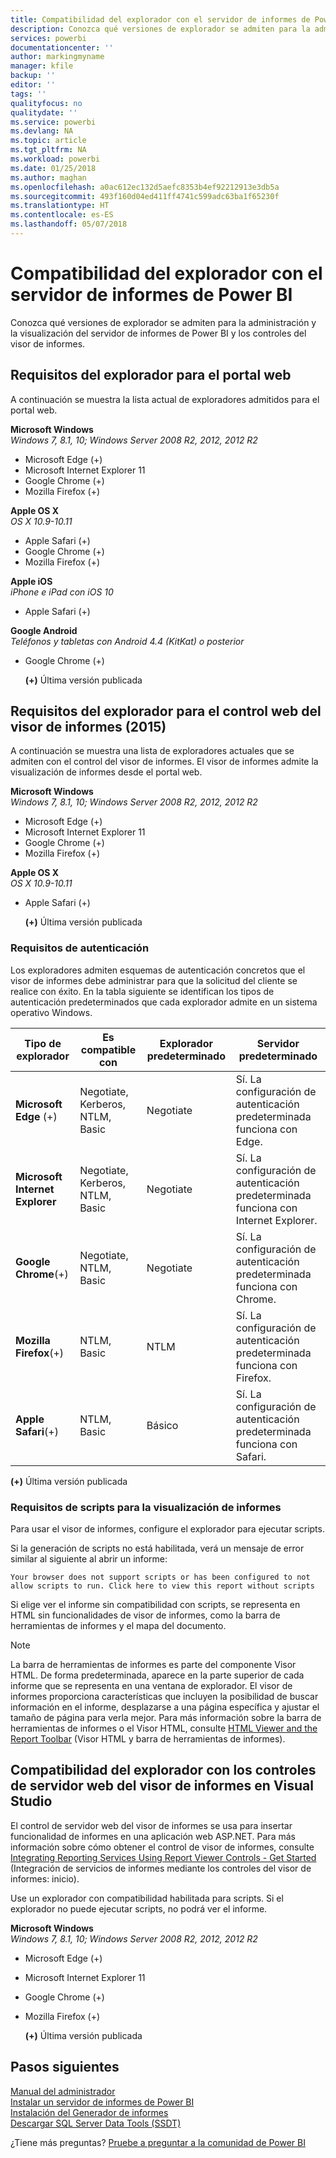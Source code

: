 ```yaml
---
title: Compatibilidad del explorador con el servidor de informes de Power BI
description: Conozca qué versiones de explorador se admiten para la administración y la visualización del servidor de informes de Power BI y los controles del visor de informes.
services: powerbi
documentationcenter: ''
author: markingmyname
manager: kfile
backup: ''
editor: ''
tags: ''
qualityfocus: no
qualitydate: ''
ms.service: powerbi
ms.devlang: NA
ms.topic: article
ms.tgt_pltfrm: NA
ms.workload: powerbi
ms.date: 01/25/2018
ms.author: maghan
ms.openlocfilehash: a0ac612ec132d5aefc8353b4ef92212913e3db5a
ms.sourcegitcommit: 493f160d04ed411ff4741c599adc63ba1f65230f
ms.translationtype: HT
ms.contentlocale: es-ES
ms.lasthandoff: 05/07/2018
---
```

# <a name="browser-support-for-power-bi-report-server"></a>Compatibilidad del explorador con el servidor de informes de Power BI
Conozca qué versiones de explorador se admiten para la administración y la visualización del servidor de informes de Power BI y los controles del visor de informes.

## <a name="browser-requirements-for-the-web-portal"></a>Requisitos del explorador para el portal web
A continuación se muestra la lista actual de exploradores admitidos para el portal web.

**Microsoft Windows**  
*Windows 7, 8.1, 10; Windows Server 2008 R2, 2012, 2012 R2*

* Microsoft Edge (+)
* Microsoft Internet Explorer 11
* Google Chrome (+)
* Mozilla Firefox (+)

**Apple OS X**  
*OS X 10.9-10.11*

* Apple Safari (+)
* Google Chrome (+)
* Mozilla Firefox (+)

**Apple iOS**  
*iPhone e iPad con iOS 10*

* Apple Safari (+)

**Google Android**  
*Teléfonos y tabletas con Android 4.4 (KitKat) o posterior*

* Google Chrome (+)
  
  **(+)**  Última versión publicada

## <a name="browser-requirements-for-the-report-viewer-web-control-2015"></a>Requisitos del explorador para el control web del visor de informes (2015)
A continuación se muestra una lista de exploradores actuales que se admiten con el control del visor de informes. El visor de informes admite la visualización de informes desde el portal web.

**Microsoft Windows**  
*Windows 7, 8.1, 10; Windows Server 2008 R2, 2012, 2012 R2*

* Microsoft Edge (+)
* Microsoft Internet Explorer 11
* Google Chrome (+)
* Mozilla Firefox (+)

**Apple OS X**  
*OS X 10.9-10.11*

* Apple Safari (+)
  
  **(+)**  Última versión publicada

### <a name="authentication-requirements"></a>Requisitos de autenticación
Los exploradores admiten esquemas de autenticación concretos que el visor de informes debe administrar para que la solicitud del cliente se realice con éxito. En la tabla siguiente se identifican los tipos de autenticación predeterminados que cada explorador admite en un sistema operativo Windows.

| **Tipo de explorador** | **Es compatible con** | **Explorador predeterminado** | **Servidor predeterminado** |
| --- | --- | --- | --- |
| **Microsoft Edge** (+) |Negotiate, Kerberos, NTLM, Basic |Negotiate |Sí. La configuración de autenticación predeterminada funciona con Edge. |
| **Microsoft Internet Explorer** |Negotiate, Kerberos, NTLM, Basic |Negotiate |Sí. La configuración de autenticación predeterminada funciona con Internet Explorer. |
| **Google Chrome**(+) |Negotiate, NTLM, Basic |Negotiate |Sí. La configuración de autenticación predeterminada funciona con Chrome. |
| **Mozilla Firefox**(+) |NTLM, Basic |NTLM |Sí. La configuración de autenticación predeterminada funciona con Firefox. |
| **Apple Safari**(+) |NTLM, Basic |Básico |Sí. La configuración de autenticación predeterminada funciona con Safari. |

 **(+)**  Última versión publicada

### <a name="script-requirements-for-viewing-reports"></a>Requisitos de scripts para la visualización de informes
Para usar el visor de informes, configure el explorador para ejecutar scripts.

Si la generación de scripts no está habilitada, verá un mensaje de error similar al siguiente al abrir un informe:

```
Your browser does not support scripts or has been configured to not allow scripts to run. Click here to view this report without scripts
```

 Si elige ver el informe sin compatibilidad con scripts, se representa en HTML sin funcionalidades de visor de informes, como la barra de herramientas de informes y el mapa del documento.

> [!NOTE]
> La barra de herramientas de informes es parte del componente Visor HTML. De forma predeterminada, aparece en la parte superior de cada informe que se representa en una ventana de explorador. El visor de informes proporciona características que incluyen la posibilidad de buscar información en el informe, desplazarse a una página específica y ajustar el tamaño de página para verla mejor. Para más información sobre la barra de herramientas de informes o el Visor HTML, consulte [HTML Viewer and the Report Toolbar](https://docs.microsoft.com/sql/reporting-services/html-viewer-and-the-report-toolbar) (Visor HTML y barra de herramientas de informes).
> 
> 

## <a name="browser-support-for-report-viewer-web-server-controls-in-visual-studio"></a>Compatibilidad del explorador con los controles de servidor web del visor de informes en Visual Studio
El control de servidor web del visor de informes se usa para insertar funcionalidad de informes en una aplicación web ASP.NET. Para más información sobre cómo obtener el control de visor de informes, consulte [Integrating Reporting Services Using Report Viewer Controls - Get Started](https://docs.microsoft.com/sql/reporting-services/application-integration/integrating-reporting-services-using-reportviewer-controls-get-started) (Integración de servicios de informes mediante los controles del visor de informes: inicio).

Use un explorador con compatibilidad habilitada para scripts. Si el explorador no puede ejecutar scripts, no podrá ver el informe.

**Microsoft Windows**  
*Windows 7, 8.1, 10; Windows Server 2008 R2, 2012, 2012 R2*

* Microsoft Edge (+)
* Microsoft Internet Explorer 11
* Google Chrome (+)
* Mozilla Firefox (+)
  
  **(+)**  Última versión publicada

## <a name="next-steps"></a>Pasos siguientes
[Manual del administrador](admin-handbook-overview.md)  
[Instalar un servidor de informes de Power BI](install-report-server.md)  
[Instalación del Generador de informes](https://docs.microsoft.com/sql/reporting-services/install-windows/install-report-builder)  
[Descargar SQL Server Data Tools (SSDT)](http://go.microsoft.com/fwlink/?LinkID=616714)

¿Tiene más preguntas? [Pruebe a preguntar a la comunidad de Power BI](https://community.powerbi.com/)

